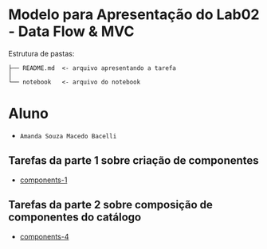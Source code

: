 # Modelo para Apresentação do Lab02 - Data Flow & MVC

Estrutura de pastas:

~~~
├── README.md  <- arquivo apresentando a tarefa
│
└── notebook   <- arquivo do notebook
~~~

# Aluno
* `Amanda Souza Macedo Bacelli`

## Tarefas da parte 1 sobre criação de componentes

* [components-1](https://github.com/amandabacelli/component2learn/blob/7a65af212b5f4f712c1dd336baae1d0f37d1cdfa/labs/2021/02-dataflow_mvc/solucoes/ex150306/notebook/amanda_components-1-chart-single-class.ipynb)

## Tarefas da parte 2 sobre composição de componentes do catálogo

* [components-4](https://github.com/amandabacelli/component2learn/blob/7a65af212b5f4f712c1dd336baae1d0f37d1cdfa/labs/2021/02-dataflow_mvc/solucoes/ex150306/notebook/labs/2021/02-dataflow_mvc/solucoes/ex150306/notebook/amanda_components-4-catalog.ipynb)
